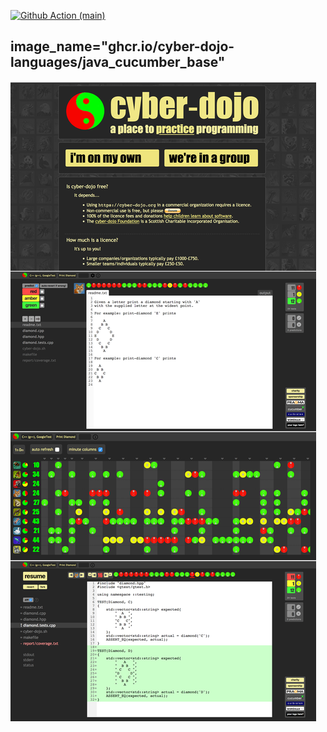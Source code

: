 [![Github Action (main)](https://github.com/cyber-dojo-languages/java-cucumberbase/actions/workflows/main.yml/badge.svg)](https://github.com/cyber-dojo-languages/java-cucumberbase/actions)

## image_name="ghcr.io/cyber-dojo-languages/java_cucumber_base"

![cyber-dojo.org home page](https://github.com/cyber-dojo/cyber-dojo/blob/master/shared/home_page_snapshot.png)